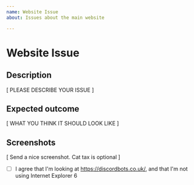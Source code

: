 ```yaml
---
name: Website Issue
about: Issues about the main website

---
```


<!--
Welcome to Discord_Fork!
Before publishing, make sure you have the following:

- Description
- Expected outcome
- Screenshots

Please write your response after this message.
-->

# Website Issue

## Description
[ PLEASE DESCRIBE YOUR ISSUE ]

## Expected outcome
[ WHAT YOU THINK IT SHOULD LOOK LIKE ]

## Screenshots
[ Send a nice screenshot. Cat tax is optional ]

- [ ] I agree that I'm looking at https://discordbots.co.uk/, and that I'm not using Internet Explorer 6
